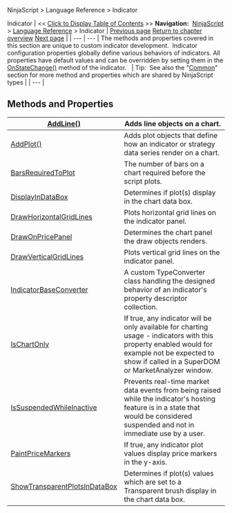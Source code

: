 ﻿
NinjaScript \> Language Reference \> Indicator

Indicator
| \<\< [Click to Display Table of Contents](indicator.md) \>\> **Navigation:**     [NinjaScript](ninjascript.md) \> [Language Reference](language_reference_wip.md) \> Indicator | [Previous page](onnextdatapoint.md) [Return to chapter overview](language_reference_wip.md) [Next page](addline.md) |
| --- | --- |
The methods and properties covered in this section are unique to custom indicator development.  Indicator configuration properties globally define various behaviors of indicators. All properties have default values and can be overridden by setting them in the [OnStateChange()](onstatechange.md) method of the indicator.
 
| Tip:  See also the "[Common](common.md)" section for more method and properties which are shared by NinjaScript types |
| --- |

## Methods and Properties
| [AddLine()](addline.md) | Adds line objects on a chart. |
| --- | --- |
| [AddPlot()](addplot.md) | Adds plot objects that define how an indicator or strategy data series render on a chart. |
| [BarsRequiredToPlot](barsrequiredtoplot.md) | The number of bars on a chart required before the script plots. |
| [DisplayInDataBox](displayindatabox.md) | Determines if plot(s) display in the chart data box. |
| [DrawHorizontalGridLines](drawhorizontalgridlines.md) | Plots horizontal grid lines on the indicator panel. |
| [DrawOnPricePanel](drawonpricepanel.md) | Determines the chart panel the draw objects renders. |
| [DrawVerticalGridLines](drawverticalgridlines.md) | Plots vertical grid lines on the indicator panel. |
| [IndicatorBaseConverter](indicatorbaseconverter.md) | A custom TypeConverter class handling the designed behavior of an indicator's property descriptor collection. |
| [IsChartOnly](ischartonly.md) | If true, any indicator will be only available for charting usage \- indicators with this property enabled would for example not be expected to show if called in a SuperDOM or MarketAnalyzer window. |
| [IsSuspendedWhileInactive](issuspendedwhileinactive.md) | Prevents real\-time market data events from being raised while the indicator's hosting feature is in a state that would be considered suspended and not in immediate use by a user. |
| [PaintPriceMarkers](paintpricemarkers.md) | If true, any indicator plot values display price markers in the y\-axis. |
| [ShowTransparentPlotsInDataBox](showtransparentplotsindatabox.md) | Determines if plot(s) values which are set to a Transparent brush display in the chart data box. |
